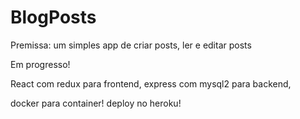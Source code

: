 # BlogPosts

Premissa: um simples app de criar posts, ler e editar posts

Em progresso!

React com redux para frontend,
express com mysql2 para backend,

docker para container!
deploy no heroku!

